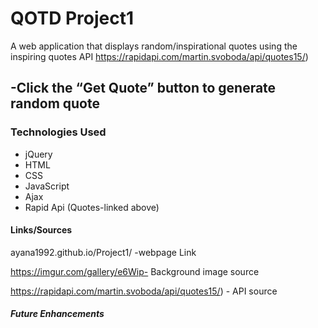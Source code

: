 <h1>QOTD Project1</h1>

A web application that displays random/inspirational quotes using the inspiring quotes API https://rapidapi.com/martin.svoboda/api/quotes15/)

<h2>-Click the “Get Quote” button to generate random quote </h2>

<h3>Technologies Used</h3>

* jQuery
* HTML
* CSS
* JavaScript
* Ajax
* Rapid Api (Quotes-linked above)



<h4>Links/Sources</h4>

ayana1992.github.io/Project1/ -webpage Link


https://imgur.com/gallery/e6Wip- Background image source 

https://rapidapi.com/martin.svoboda/api/quotes15/) - API source

<h5>Future Enhancements </h5>


<!-- //include header for each section, screenshots section, getting started section, future enhancements section. 


*random pic generator  -->
